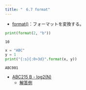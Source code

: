 ```yaml
---
title: "　6.7 format"
---
```


* [format()](https://docs.python.org/ja/3/library/functions.html#format)：フォーマットを変換する。

```python:サンプルコード：sample_481.py
print(format(2, "b"))
```

```text:実行結果
10
```

```python:サンプルコード：sample_482.py
x = "ABC"
y = 1
print("{:s}{:0>3d}".format(x, y))
```

```text:実行結果
ABC001
```

- [ABC215 B - log2(N)](https://atcoder.jp/contests/abc215/tasks/abc215_b)
    - [解答例](https://atcoder.jp/contests/abc215/submissions/27003208)